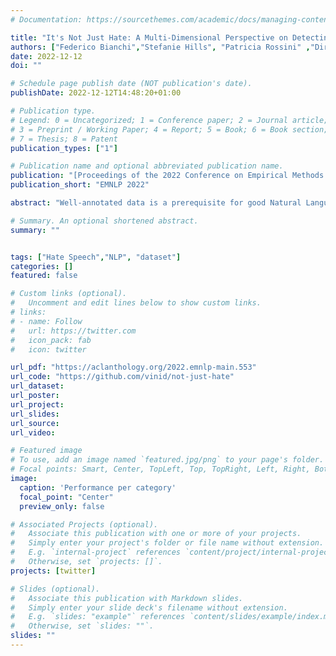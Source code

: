 ```yaml
---
# Documentation: https://sourcethemes.com/academic/docs/managing-content/

title: "It's Not Just Hate: A Multi-Dimensional Perspective on Detecting Harmful Speech Online"
authors: ["Federico Bianchi","Stefanie Hills", "Patricia Rossini" ,"Dirk Hovy", "Rebekah Tromble", "Nava Tintarev"]
date: 2022-12-12
doi: ""

# Schedule page publish date (NOT publication's date).
publishDate: 2022-12-12T14:48:20+01:00

# Publication type.
# Legend: 0 = Uncategorized; 1 = Conference paper; 2 = Journal article;
# 3 = Preprint / Working Paper; 4 = Report; 5 = Book; 6 = Book section;
# 7 = Thesis; 8 = Patent
publication_types: ["1"]

# Publication name and optional abbreviated publication name.
publication: "[Proceedings of the 2022 Conference on Empirical Methods in Natural Language Processing](https://aclanthology.org/2022.emnlp-main.553)"
publication_short: "EMNLP 2022"

abstract: "Well-annotated data is a prerequisite for good Natural Language Processing models. Too often, though, annotation decisions are governed by optimizing time or annotator agreement. We make a case for nuanced efforts in an interdisciplinary setting for annotating offensive online speech. Detecting offensive content is rapidly becoming one of the most important real-world NLP tasks. However, most datasets use a single binary label, e.g., for hate or incivility, even though each concept is multi-faceted. This modeling choice severely limits nuanced insights, but also performance.We show that a more fine-grained multi-label approach to predicting incivility and hateful or intolerant content addresses both conceptual and performance issues.We release a novel dataset of over 40,000 tweets about immigration from the US and UK, annotated with six labels for different aspects of incivility and intolerance.Our dataset not only allows for a more nuanced understanding of harmful speech online, models trained on it also outperform or match performance on benchmark datasets"

# Summary. An optional shortened abstract.
summary: ""


tags: ["Hate Speech","NLP", "dataset"]
categories: []
featured: false

# Custom links (optional).
#   Uncomment and edit lines below to show custom links.
# links:
# - name: Follow
#   url: https://twitter.com
#   icon_pack: fab
#   icon: twitter

url_pdf: "https://aclanthology.org/2022.emnlp-main.553"
url_code: "https://github.com/vinid/not-just-hate"
url_dataset:
url_poster:
url_project:
url_slides:
url_source:
url_video:

# Featured image
# To use, add an image named `featured.jpg/png` to your page's folder.
# Focal points: Smart, Center, TopLeft, Top, TopRight, Left, Right, BottomLeft, Bottom, BottomRight.
image:
  caption: 'Performance per category'
  focal_point: "Center"
  preview_only: false

# Associated Projects (optional).
#   Associate this publication with one or more of your projects.
#   Simply enter your project's folder or file name without extension.
#   E.g. `internal-project` references `content/project/internal-project/index.md`.
#   Otherwise, set `projects: []`.
projects: [twitter]

# Slides (optional).
#   Associate this publication with Markdown slides.
#   Simply enter your slide deck's filename without extension.
#   E.g. `slides: "example"` references `content/slides/example/index.md`.
#   Otherwise, set `slides: ""`.
slides: ""
---
```

